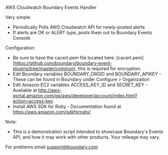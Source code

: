 AWS Cloudwatch Boundary Events Handler

Very simple
- Periodically Polls AWS Cloudwatch API for newly-posted alerts
- If alerts are OK or ALERT type, posts them out to Boundary Events Console

Configuration:
- Be sure to have the cacert.pem file located here: [cacert.pem] (https://github.com/boundary/boundary-event-plugins/tree/master/common), this is required for encryption.
- Edit Boundary variables BOUNDARY_ORGID and BOUNDARY_APIKEY
      - These can be found in Boundary under Configure > Organization
- Edit Amazon EC2 variables ACCESS_KEY_ID and SECRET_KEY
      - Available at http://aws-portal.amazon.com/gp/aws/developer/account/index.html?action=access-key
- Install AWS SDK for Ruby
      - Documentation found at https://aws.amazon.com/sdkforruby/

Note:
- This is a demonstration script intended to showcase Boundary's Events API, and how it may work with other products. Your mileage may vary.

For problems email support@boundary.com
     
